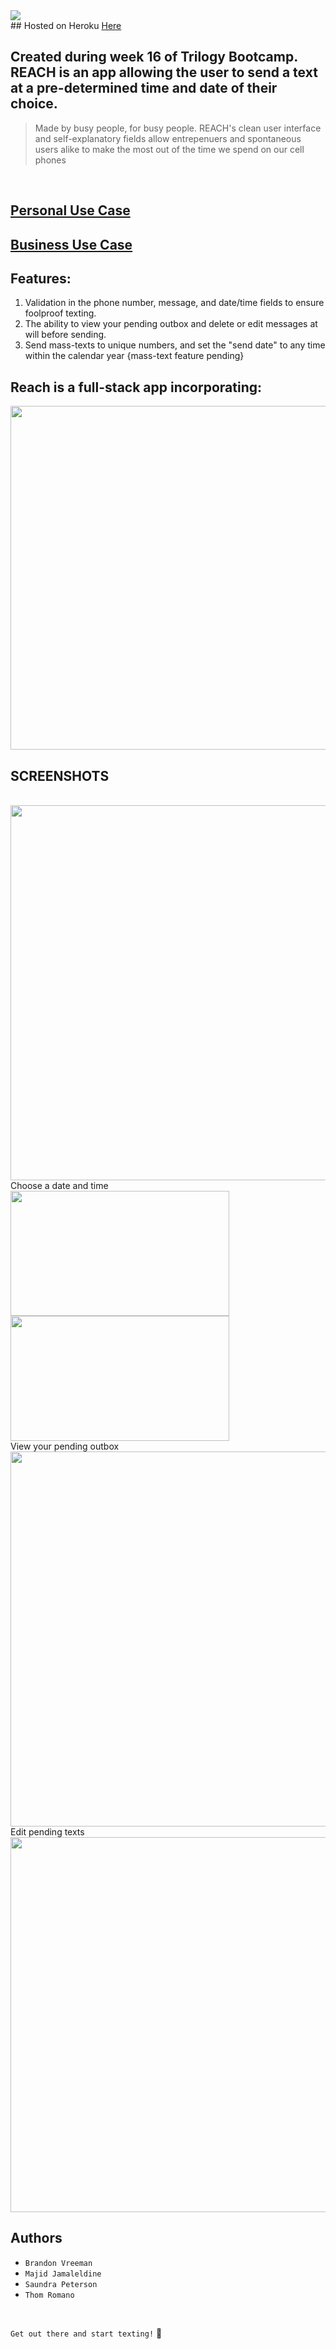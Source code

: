 <!-- <img src = "./public/assets/img/Banner.png"> -->
<img src = "./public/assets/images/Banner.png">
<br>
## Hosted on Heroku <a href="https://app.xtensio.com/folio/s5ls38nj">Here</a>
<br>

## Created during week 16 of Trilogy Bootcamp. REACH is an app allowing the user to send a text at a pre-determined time and date of their choice. 


 > Made by busy people, for busy people. REACH's clean user interface and self-explanatory fields allow entrepenuers and spontaneous users alike to make the most out of the time we spend on our cell phones

<br>

## <a href="https://app.xtensio.com/folio/s5ls38nj">Personal Use Case</a>
## <a href="https://app.xtensio.com/folio/s5ls38nj">Business Use Case</a>

## Features: 
1. Validation in the phone number, message, and date/time fields to ensure foolproof texting. 
2. The ability to view your pending outbox and delete or edit messages at will before sending. 
3. Send mass-texts to unique numbers, and set the "send date" to any time within the calendar year {mass-text feature pending}

## Reach is a full-stack app incorporating:

<img src= "./public/assets/images/logos.png" width="550">

## SCREENSHOTS
<br>
<img src = "./public/assets/images/Compose.png" width="600">
<br>
Choose a date and time
<img src = "./public/assets/images/DatePicker.png" width="350" height= "200">
<img src = "./public/assets/images/TimePicker.png" width="350" height= "200">
<br>
View your pending outbox
<img src = "./public/assets/images/Outbox.png" width="600">
<br>
Edit pending texts
<img src = "./public/assets/images/Outbox-Update.png" width="600">


## Authors
* ```Brandon Vreeman```
* ```Majid Jamaleldine```
* ```Saundra Peterson```
* ```Thom Romano``` 
<br>

```Get out there and start texting!``` :iphone:

